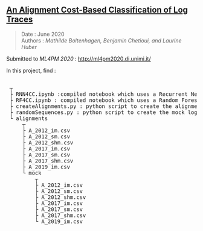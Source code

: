 ## <u>An Alignment Cost-Based Classification of Log Traces</u><br>
> Date : June 2020 <br>
> Authors : <i>Mathilde Boltenhagen, Benjamin Chetioui, and Laurine Huber</i> <br>

Submitted to _ML4PM 2020_ : http://ml4pm2020.di.unimi.it/

In this project, find : 

<pre>  
 ┬  
 ├ RNN4CC.ipynb :compiled notebook which uses a Recurrent Neural Network to compute alignment cost-based classification
 ├ RF4CC.ipynb : compiled notebook which uses a Random Forest to compute alignment cost-based classification
 ├ createAlignments.py : python script to create the alignments
 ├ randomSequences.py : python script to create the mock log traces
 └ alignments
     ┬  
     ├ A_2012_im.csv	
     ├ A_2012_sm.csv	
     ├ A_2012_shm.csv	
     ├ A_2017_im.csv	
     ├ A_2017_sm.csv
     ├ A_2017_shm.csv	
     ├ A_2019_im.csv
     └ mock
         ┬  
         ├ A_2012_im.csv	
         ├ A_2012_sm.csv	
         ├ A_2012_shm.csv	
         ├ A_2017_im.csv	
         ├ A_2017_sm.csv
         ├ A_2017_shm.csv	
         └ A_2019_im.csv
 
</pre>
